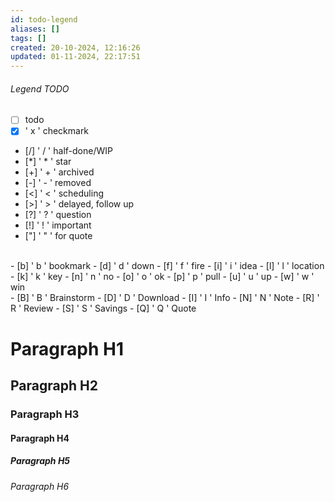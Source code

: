 ```yaml
---
id: todo-legend
aliases: []
tags: []
created: 20-10-2024, 12:16:26
updated: 01-11-2024, 22:17:51
---
```


######  Legend TODO

- [ ] todo
- [x] ' x ' checkmark
- [/] ' / ' half-done/WIP
- [*] ' * ' star
- [+] ' + ' archived 
- [-] ' - ' removed
- [<] ' < ' scheduling
- [>] ' > ' delayed, follow up
- [?] ' ? ' question
- [!] ' ! ' important
- ["] ' " ' for quote
</br>
- [b] ' b ' bookmark
- [d] ' d ' down
- [f] ' f ' fire
- [i] ' i ' idea
- [l] ' l  ' location
- [k] ' k ' key
- [n]  ' n ' no
- [o] ' o ' ok
- [p] ' p ' pull 
- [u] ' u ' up
- [w] ' w ' win
</br>
- [B] ' B ' Brainstorm
- [D] ' D ' Download
- [I] ' I ' Info
- [N] ' N ' Note
- [R] ' R ' Review
- [S] ' S ' Savings
- [Q] ' Q ' Quote 


# Paragraph H1
 
## Paragraph H2
 
### Paragraph H3
 
#### Paragraph H4
 
##### Paragraph H5
 
###### Paragraph H6
